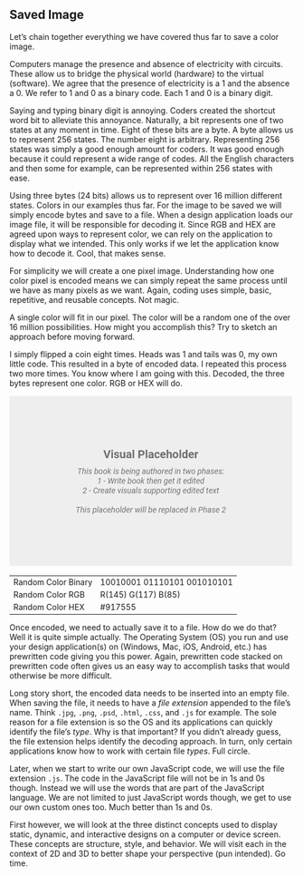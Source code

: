 ## Saved Image

Let’s chain together everything we have covered thus far to save a color image.

Computers manage the presence and absence of electricity with circuits. These allow us to bridge the physical world (hardware) to the virtual (software). We agree that the presence of electricity is a 1 and the absence a 0. We refer to 1 and 0 as a binary code. Each 1 and 0 is a binary digit.

Saying and typing binary digit is annoying. Coders created the shortcut word bit to alleviate this annoyance. Naturally, a bit represents one of two states at any moment in time. Eight of these bits are a byte. A byte allows us to represent 256 states. The number eight is arbitrary. Representing 256 states was simply a good enough amount for coders. It was good enough because it could represent a wide range of codes. All the English characters and then some for example, can be represented within 256 states with ease. 

Using three bytes (24 bits) allows us to represent over 16 million different states. Colors in our examples thus far. For the image to be saved we will simply encode bytes and save to a file. When a design application loads our image file, it will be responsible for decoding it. Since RGB and HEX are agreed upon ways to represent color, we can rely on the application to display what we intended. This only works if we let the application know how to decode it. Cool, that makes sense.

For simplicity we will create a one pixel image. Understanding how one color pixel is encoded means we can simply repeat the same process until we have as many pixels as we want. Again, coding uses simple, basic, repetitive, and reusable concepts. Not magic.

A single color will fit in our pixel. The color will be a random one of the over 16 million possibilities. How might you accomplish this? Try to sketch an approach before moving forward.

I simply flipped a coin eight times. Heads was 1 and tails was 0, my own little code. This resulted in a byte of encoded data. I repeated this process two more times. You know where I am going with this. Decoded, the three bytes represent one color. RGB or HEX will do.

![TODO - Table Replace](../assets/img/visual-todo-placeholder.jpg?v1.1 "TODO - Table Replace")

<table>
  <tr>
    <td>Random Color Binary</td>
    <td>10010001 01110101 001010101</td>
  </tr>
  <tr>
    <td>Random Color RGB</td>
    <td>R(145) G(117) B(85)</td>
  </tr>
  <tr>
    <td>Random Color HEX</td>
    <td>#917555</td>
  </tr>
</table>

Once encoded, we need to actually save it to a file. How do we do that? Well it is quite simple actually. The Operating System (OS) you run and use your design application(s) on (Windows, Mac, iOS, Android, etc.) has prewritten code giving you this power. Again, prewritten code stacked on prewritten code often gives us an easy way to accomplish tasks that would otherwise be more difficult.

Long story short, the encoded data needs to be inserted into an empty file. When saving the file, it needs to have a *file extension* appended to the file’s name. Think `.jpg`, `.png`, `.psd`, `.html`, `.css`, and `.js` for example. The sole reason for a file extension is so the OS and its applications can quickly identify the file’s *type*. Why is that important? If you didn’t already guess, the file extension helps identify the decoding approach. In turn, only certain applications know how to work with certain file *types*. Full circle.

Later, when we start to write our own JavaScript code, we will use the file extension `.js`. The code in the JavaScript file will not be in 1s and 0s though. Instead we will use the words that are part of the JavaScript language. We are not limited to just JavaScript words though, we get to use our own custom ones too. Much better than 1s and 0s. 

First however, we will look at the three distinct concepts used to display static, dynamic, and interactive designs on a computer or device screen. These concepts are structure, style, and behavior. We will visit each in the context of 2D and 3D to better shape your perspective (pun intended). Go time.
